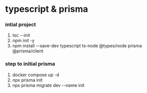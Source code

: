 # typescript & prisma

### intial project
1. tsc --init
2. npm init -y
3. npm install --save-dev typescript ts-node @types/node prisma @prisma/client

### step to initial prisma
1. docker compose up -d
2. npx prisma init
3. npx prisma migrate dev --name init
